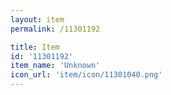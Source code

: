 ```yaml
---
layout: item
permalink: /11301192

title: Item
id: '11301192'
item_name: 'Unknown'
icon_url: 'item/icon/11301040.png'
---
```

